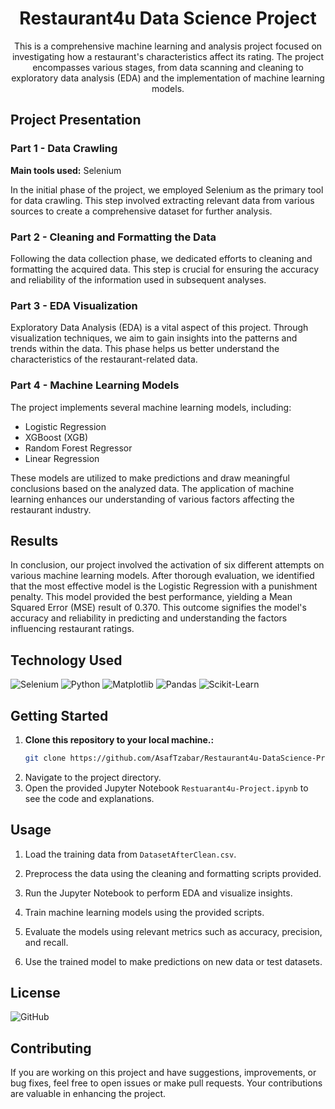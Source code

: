 <div align="center">
  <h1> Restaurant4u Data Science Project</h1>
 <p>This is a comprehensive machine learning and analysis project focused on investigating how a restaurant's characteristics affect its rating. The project encompasses various stages, from data scanning and cleaning to exploratory data analysis (EDA) and the implementation of machine learning models.</p>
</div>

## Project Presentation

### Part 1 - Data Crawling
**Main tools used:** Selenium

In the initial phase of the project, we employed Selenium as the primary tool for data crawling. This step involved extracting relevant data from various sources to create a comprehensive dataset for further analysis.

### Part 2 - Cleaning and Formatting the Data

Following the data collection phase, we dedicated efforts to cleaning and formatting the acquired data. This step is crucial for ensuring the accuracy and reliability of the information used in subsequent analyses.

### Part 3 - EDA Visualization

Exploratory Data Analysis (EDA) is a vital aspect of this project. Through visualization techniques, we aim to gain insights into the patterns and trends within the data. This phase helps us better understand the characteristics of the restaurant-related data.

### Part 4 - Machine Learning Models

The project implements several machine learning models, including:
- Logistic Regression
- XGBoost (XGB)
- Random Forest Regressor
- Linear Regression

These models are utilized to make predictions and draw meaningful conclusions based on the analyzed data. The application of machine learning enhances our understanding of various factors affecting the restaurant industry.

## Results

In conclusion, our project involved the activation of six different attempts on various machine learning models. After thorough evaluation, we identified that the most effective model is the Logistic Regression with a punishment penalty. This model provided the best performance, yielding a Mean Squared Error (MSE) result of 0.370. This outcome signifies the model's accuracy and reliability in predicting and understanding the factors influencing restaurant ratings.

## Technology Used
<div>
 <img src='https://img.shields.io/badge/Selenium-43B02A?style=for-the-badge&logo=selenium&logoColor=white' alt='Selenium'/>
 <img src='https://img.shields.io/badge/Python-3776AB?style=for-the-badge&logo=python&logoColor=white' alt='Python'/>
 <img src='https://img.shields.io/badge/Matplotlib-3776AB?style=for-the-badge&logo=python&logoColor=white' alt='Matplotlib'/>
 <img src='https://img.shields.io/badge/Pandas-150458?style=for-the-badge&logo=pandas&logoColor=white' alt='Pandas'/>
 <img src='https://img.shields.io/badge/Scikit_Learn-F7931E?style=for-the-badge&logo=scikit-learn&logoColor=white' alt='Scikit-Learn'/>
</div>

## Getting Started

1. **Clone this repository to your local machine.:**
   ```bash
   git clone https://github.com/AsafTzabar/Restaurant4u-DataScience-Project
2. Navigate to the project directory.
3. Open the provided Jupyter Notebook `Restuarant4u-Project.ipynb` to see the code and explanations. 
## Usage
1. Load the training data from `DatasetAfterClean.csv`.

2. Preprocess the data using the cleaning and formatting scripts provided.

3. Run the Jupyter Notebook to perform EDA and visualize insights.

4. Train machine learning models using the provided scripts.

5. Evaluate the models using relevant metrics such as accuracy, precision, and recall.

6. Use the trained model to make predictions on new data or test datasets.

## License

![GitHub](https://img.shields.io/github/license/ItsAlexanderPopov/Simon-game)

## Contributing

If you are working on this project and have suggestions, improvements, or bug fixes, feel free to open issues or make pull requests. Your contributions are valuable in enhancing the project.
